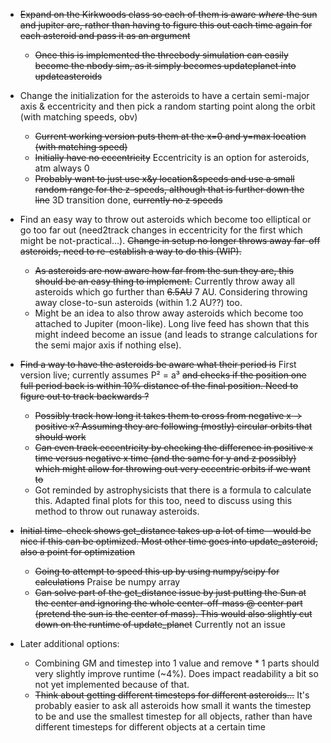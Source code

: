 * ~~Expand on the Kirkwoods class so each of them is aware *where* the sun and jupiter are, rather than having to figure this out each time again for each asteroid and pass it as an argument~~
  - ~~Once this is implemented the threebody simulation can easily become the nbody sim, as it simply becomes updateplanet into updateasteroids~~

* Change the initialization for the asteroids to have a certain semi-major axis & eccentricity and then pick a random starting point along the orbit (with matching speeds, obv)
  - ~~Current working version puts them at the x=0 and y=max location (with matching speed)~~
  - ~~Initially have no eccentricity~~ Eccentricity is an option for asteroids, atm always 0
  - ~~Probably want to just use x&y location&speeds and use a small random range for the z-speeds, although that is further down the line~~ 3D transition done, ~~currently no z speeds~~
    
* Find an easy way to throw out asteroids which become too elliptical or go too far out (need2track changes in eccentricity for the first which might be not-practical...). ~~Change in setup no longer throws away far-off asteroids, need to re-establish a way to do this (WIP).~~
  - ~~As asteroids are now aware how far from the sun they are, this should be an easy thing to implement.~~ Currently throw away all asteroids which go further than ~~6.5AU~~ 7 AU. Considering throwing away close-to-sun asteroids (within 1.2 AU??) too.
  - Might be an idea to also throw away asteroids which become too attached to Jupiter (moon-like). Long live feed has shown that this might indeed become an issue (and leads to strange calculations for the semi major axis if nothing else).

* ~~Find a way to have the asteroids be aware what their period is~~ First version live; currently assumes P² = a³ ~~and checks if the position one full period back is within 10% distance of the final position. Need to figure out to track backwards ?~~
  - ~~Possibly track how long it takes them to cross from negative x -> positive x? Assuming they are following (mostly) circular orbits that should work~~
  - ~~Can even track eccentricity by checking the difference in positive x time versus negative x time (and the same for y and z possibly) which might allow for throwing out very eccentric orbits if we want to~~
  - Got reminded by astrophysicists that there is a formula to calculate this. Adapted final plots for this too, need to discuss using this method to throw out runaway asteroids.

* ~~Initial time-check shows get_distance takes up a lot of time - would be nice if this can be optimized. Most other time goes into update_asteroid, also a point for optimization~~
  - ~~Going to attempt to speed this up by using numpy/scipy for calculations~~ Praise be numpy array
  - ~~Can solve part of the get_distance issue by just putting the Sun at the center and ignoring the whole center-off-mass @ center part (pretend the sun is the center of mass). This would also slightly cut down on the runtime of update_planet~~ Currently not an issue

* Later additional options:
  - Combining GM and timestep into 1 value and remove * 1 parts should very slightly improve runtime (~4%). Does impact readability a bit so not yet implemented because of that.
  - ~~Think about getting different timesteps for different asteroids...~~ It's probably easier to ask all asteroids how small it wants the timestep to be and use the smallest timestep for all objects, rather than have different timesteps for different objects at a certain time
